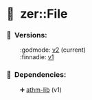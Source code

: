 # :new_moon_with_face:  zer::File

### :scroll:  Versions:
        :godmode: [v2](https://github.com/ZERDICORP/file-lib/tree/v2) (current)</br>
        :finnadie: [v1](https://github.com/ZERDICORP/file-lib/tree/v1)

### :couple_with_heart:  Dependencies:
        :heavy_plus_sign: [athm-lib](https://github.com/ZERDICORP/athm-lib/tree/v1) (v1)
